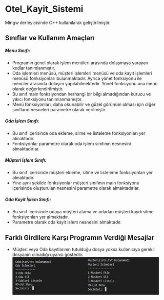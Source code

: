 # Otel_Kayit_Sistemi
Mingw derleyicisinde C++ kullanılarak geliştirilmiştir.

## Sınıflar ve Kullanım Amaçları

##### Menu Sınıfı:
* Programın genel olarak işlem menüleri arasında dolaşmaya yarayan kodlar tanımlanmıştır.
* Oda işlemleri menüsü, müşteri işlemleri menüsü ve oda kayıt işlemleri menüsü fonksiyonları bulunmaktadır.
    Ayrıca yönet fonksiyonu ile menüler arasında dolaşım yapılabilmektedir. Yönet fonksiyonu ana menü olarak değerlendirilmiştir.
* Bu sınıf main fonksiyondan herhangi bir bilgi almadığından kurucu ve yıkıcı fonksiyonu tanımlanmamıştır.
* Menü fonksiyonları, daha okunabilir ve güzel görünüm olması için diğer sınıfların nesneleri parametre olarak verilmiştir.


##### Oda İşlem Sınıfı:
* Bu sınıf içerisinde oda ekleme, silme ve listeleme fonksiyonları yer almaktadır.
* Fonksiyonlar parametre olarak oda işlem sınıfının nesnesini almaktadırlar.

##### Müşteri İşlem Sınıfı:
* Bu sınıf içerisinde müşteri ekleme, silme ve listeleme fonksiyonları yer almaktadır.
* Yine aynı şekilde fonksiyonlar müşteri sınıfının main fonksiyonu içerisinde oluşturulan nesnesini
    parametre olarak almaktadırlar.

##### Oda Kayit İşlem Sınıfı:
* Bu sınıf içerisinde odaya müşteri atama ve odadan müşteri kaydı silme fonksiyonları yer almaktadır.
* Parametre olarak oda kayit islem nesnesini almaktadır.

## Farklı Girdilere Karşı Programın Verdiği Mesajlar
- Müşteri veya Oda kayıtlarının tutulduğu dosya yoksa kullanıcıya gerekli dosyanın olmadığı uyarısı gösterilir.
    ![Hata Resmi](img/Hata1.jpg)

